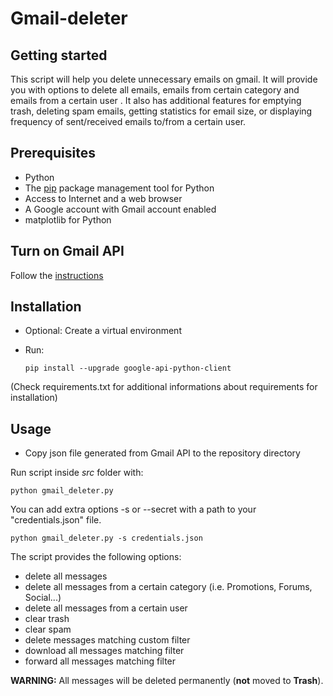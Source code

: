 # Gmail-deleter

Getting started
---------------

This script will help you delete unnecessary emails on gmail. It will provide you with options to delete all emails, emails from certain category and emails from a certain user . It also has additional features for emptying trash, deleting spam emails, getting statistics for email size, or displaying frequency of sent/received emails to/from a certain user.


Prerequisites
-------------

 - Python
 - The [pip](https://pypi.python.org/pypi/pip) package management tool for Python
 - Access to Internet and a web browser
 - A Google account with Gmail account enabled
 - matplotlib for Python


Turn on Gmail API
-----------------

Follow the [instructions](https://developers.google.com/gmail/api/quickstart/python#step_1_turn_on_the_api_name)

Installation
------------

 - Optional: Create a virtual environment

 - Run:

   `pip install --upgrade google-api-python-client`


(Check requirements.txt for additional informations about requirements for installation)

Usage
-----

 - Copy json file generated from Gmail API to the repository directory


Run script inside *src* folder with:

`python gmail_deleter.py`

You can add extra options -s or --secret with a path to your "credentials.json" file.

`python gmail_deleter.py -s credentials.json`

The script provides the following options:
 - delete all messages
 - delete all messages from a certain category (i.e. Promotions, Forums, Social...)
 - delete all messages from a certain user
 - clear trash
 - clear spam
 - delete messages matching custom filter
 - download all messages matching filter
 - forward all messages matching filter

**WARNING:** All messages will be deleted permanently (**not** moved to **Trash**).
